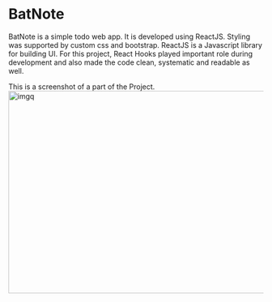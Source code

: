 # BatNote

BatNote is a simple todo web app. 
It is developed using ReactJS. Styling was supported by custom css and bootstrap.
ReactJS is a Javascript library for building UI. 
For this project, React Hooks played important role during development and also made the code clean, systematic and readable as well.


This is a screenshot of a part of the Project.
<img src="https://github.com/Mallikarjunople/to-do/blob/main/screenshots/shot1.png" alt="imgq" width="750px" height ="400px"/>


